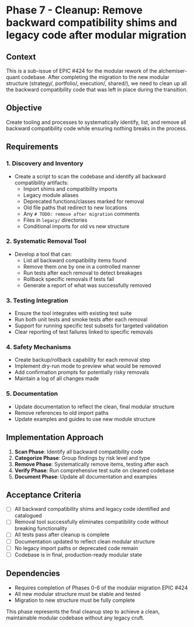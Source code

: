 # Phase 7 - Cleanup: Remove backward compatibility shims and legacy code after modular migration

## Context
This is a sub-issue of EPIC #424 for the modular rework of the alchemiser-quant codebase. After completing the migration to the new modular structure (strategy/, portfolio/, execution/, shared/), we need to clean up all the backward compatibility code that was left in place during the transition.

## Objective
Create tooling and processes to systematically identify, list, and remove all backward compatibility code while ensuring nothing breaks in the process.

## Requirements

### 1. Discovery and Inventory
- Create a script to scan the codebase and identify all backward compatibility artifacts:
  - Import shims and compatibility imports
  - Legacy module aliases
  - Deprecated functions/classes marked for removal
  - Old file paths that redirect to new locations
  - Any `# TODO: remove after migration` comments
  - Files in `legacy/` directories
  - Conditional imports for old vs new structure

### 2. Systematic Removal Tool
- Develop a tool that can:
  - List all backward compatibility items found
  - Remove them one by one in a controlled manner
  - Run tests after each removal to detect breakages
  - Rollback specific removals if tests fail
  - Generate a report of what was successfully removed

### 3. Testing Integration
- Ensure the tool integrates with existing test suite
- Run both unit tests and smoke tests after each removal
- Support for running specific test subsets for targeted validation
- Clear reporting of test failures linked to specific removals

### 4. Safety Mechanisms
- Create backup/rollback capability for each removal step
- Implement dry-run mode to preview what would be removed
- Add confirmation prompts for potentially risky removals
- Maintain a log of all changes made

### 5. Documentation
- Update documentation to reflect the clean, final modular structure
- Remove references to old import paths
- Update examples and guides to use new module structure

## Implementation Approach

1. **Scan Phase**: Identify all backward compatibility code
2. **Categorize Phase**: Group findings by risk level and type
3. **Remove Phase**: Systematically remove items, testing after each
4. **Verify Phase**: Run comprehensive test suite on cleaned codebase
5. **Document Phase**: Update all documentation and examples

## Acceptance Criteria
- [ ] All backward compatibility shims and legacy code identified and catalogued
- [ ] Removal tool successfully eliminates compatibility code without breaking functionality
- [ ] All tests pass after cleanup is complete
- [ ] Documentation updated to reflect clean modular structure
- [ ] No legacy import paths or deprecated code remain
- [ ] Codebase is in final, production-ready modular state

## Dependencies
- Requires completion of Phases 0-6 of the modular migration EPIC #424
- All new modular structure must be stable and tested
- Migration to new structure must be fully complete

This phase represents the final cleanup step to achieve a clean, maintainable modular codebase without any legacy cruft.